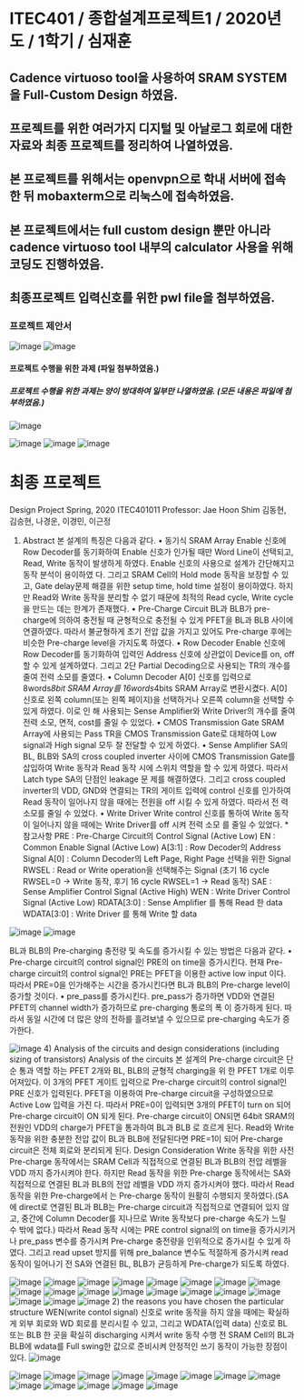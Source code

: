 # ITEC401 / 종합설계프로젝트1 / 2020년도 / 1학기 / 심재훈
## Cadence virtuoso tool을 사용하여 SRAM SYSTEM을 Full-Custom Design 하였음.
## 프로젝트를 위한 여러가지 디지털 및 아날로그 회로에 대한 자료와 최종 프로젝트를 정리하여 나열하였음.
## 본 프로젝트를 위해서는 openvpn으로 학내 서버에 접속한 뒤 mobaxterm으로 리눅스에 접속하였음.
## 본 프로젝트에서는 full custom design 뿐만 아니라 cadence virtuoso tool 내부의 calculator 사용을 위해 코딩도 진행하였음.
## 최종프로젝트 입력신호를 위한 pwl file을 첨부하였음.

### 프로젝트 제안서
![image](https://user-images.githubusercontent.com/58419421/99411334-d432bd80-2936-11eb-892d-51bff8774aae.png)
![image](https://user-images.githubusercontent.com/58419421/99411377-e14fac80-2936-11eb-98b7-32900eabbc6b.png)

#### 프로젝트 수행을 위한 과제 (파일 첨부하였음.)
##### 프로젝트 수행을 위한 과제는 양이 방대하여 일부만 나열하였음. (모든 내용은 파일에 첨부하였음.)

![image](https://user-images.githubusercontent.com/58419421/99411998-984c2800-2937-11eb-97e9-14ea1bfaf384.png)

![image](https://user-images.githubusercontent.com/58419421/99411805-591dd700-2937-11eb-89da-10b49b75029c.png)
![image](https://user-images.githubusercontent.com/58419421/99411846-64710280-2937-11eb-84bf-53dc4150e85d.png)
![image](https://user-images.githubusercontent.com/58419421/99412179-c7629980-2937-11eb-912c-ac57f1fa7949.png)

# 최종 프로젝트
Design Project
Spring, 2020
ITEC401011
Professor: Jae Hoon Shim
김동현, 김승현, 나경운, 이경민, 이근정
1. Abstract
본 설계의 특징은 다음과 같다. • 동기식 SRAM Array
Enable 신호에 Row Decoder를 동기화하여 Enable 신호가 인가될 때만 Word Line이 선택되고, Read, Write 동작이 발생하게 하였다. Enable 신호의 사용으로 설계가 간단해지고 동작 분석이 용이하였
다. 그리고 SRAM Cell의 Hold mode 동작을 보장할 수 있고, Gate delay문제 해결을 위한 setup time,
hold time 설정이 용이하였다. 하지만 Read와 Write 동작을 분리할 수 없기 때문에 최적의 Read cycle,
Write cycle을 만드는 데는 한계가 존재했다.
• Pre-Charge Circuit
BL과 BLB가 pre-charge에 의하여 충전될 때 균형적으로 충전될 수 있게 PFET을 BL과 BLB 사이에
연결하였다. 따라서 불균형하게 초기 전압 값을 가지고 있어도 Pre-charge 후에는 비슷한 Pre-charge
level을 가지도록 하였다.
• Row Decoder
Enable 신호에 Row Decoder를 동기화하여 입력인 Address 신호에 상관없이 Device를 on, off 할 수
있게 설계하였다. 그리고 2단 Partial Decoding으로 사용되는 TR의 개수를 줄여 전력 소모를 줄였다.
• Column Decoder
A[0] 신호를 입력으로 8words*8bit SRAM Array를 16words*4bits SRAM Array로 변환시켰다. A[0]
신호로 왼쪽 column(또는 왼쪽 페이지)을 선택하거나 오른쪽 column을 선택할 수 있게 하였다. 이로 인
해 사용되는 Sense Amplifier와 Write Driver의 개수를 줄여 전력 소모, 면적, cost를 줄일 수 있었다.
• CMOS Transmission Gate
SRAM Array에 사용되는 Pass TR을 CMOS Transmission Gate로 대체하여 Low signal과 High
signal 모두 잘 전달할 수 있게 하였다.
• Sense Amplifier
SA의 BL, BLB와 SA의 cross coupled inverter 사이에 CMOS Transmission Gate를 삽입하여 Write
동작과 Read 동작 시에 스위치 역할을 할 수 있게 하였다. 따라서 Latch type SA의 단점인 leakage 문
제를 해결하였다. 그리고 cross coupled inverter의 VDD, GND와 연결되는 TR의 게이트 입력에
control 신호를 인가하여 Read 동작이 일어나지 않을 때에는 전원을 off 시킬 수 있게 하였다. 따라서 전
력 소모를 줄일 수 있었다. 
• Write Driver
Write control 신호를 통하여 Write 동작이 일어나지 않을 때에는 Write Driver를 off 시켜 전력 소모
를 줄일 수 있었다. *참고사항
PRE : Pre-Charge Circuit의 Control Signal (Active Low)
EN : Common Enable Signal (Active Low)
A[3:1] : Row Decoder의 Address Signal 
A[0] : Column Decoder의 Left Page, Right Page 선택을 위한 Signal 
RWSEL : Read or Write operation을 선택해주는 Signal
(초기 16 cycle RWSEL=0 -> Write 동작, 후기 16 cycle RWSEL=1 -> Read 동작)
SAE : Sense Amplifier Control Signal (Active High)
WEN : Write Driver Control Signal (Active Low)
RDATA[3:0] : Sense Amplifier 를 통해 Read 한 data
WDATA[3:0] : Write Driver 를 통해 Write 할 data


![image](https://user-images.githubusercontent.com/58419421/99412427-0d1f6200-2938-11eb-90b3-4b57db8b37a5.png)
![image](https://user-images.githubusercontent.com/58419421/99412449-13add980-2938-11eb-891c-0ace6223c877.png)

BL과 BLB의 Pre-charging 충전량 및 속도를 증가시킬 수 있는 방법은 다음과 같다.
• Pre-charge circuit의 control signal인 PRE의 on time을 증가시킨다. 현재 Pre-charge circuit의 control signal인 PRE는 PFET을 이용한 active low input 이다. 따라서
PRE=0을 인가해주는 시간을 증가시킨다면 BL과 BLB의 Pre-charge level이 증가할 것이다.
• pre_pass를 증가시킨다. pre_pass가 증가하면 VDD와 연결된 PFET의 channel width가 증가하므로 pre-charging 통로의 폭
이 증가하게 된다. 따라서 동일 시간에 더 많은 양의 전하를 흘려보낼 수 있으므로 pre-charging 속도가
증가한다.


![image](https://user-images.githubusercontent.com/58419421/99412530-2cb68a80-2938-11eb-9624-2d156f8e6fd3.png)
4) Analysis of the circuits and design considerations (including sizing of
transistors)
Analysis of the circuits
본 설계의 Pre-charge circuit은 단순 통과 역할 하는 PFET 2개와 BL, BLB의 균형적 charging을 위
한 PFET 1개로 이루어져있다. 이 3개의 PFET 게이트 입력으로 Pre-charge circuit의 control signal인
PRE 신호가 입력된다. PFET을 이용하여 Pre-charge circuit을 구성하였으므로 Active Low 입력을 가진
다. 따라서 PRE=0이 입력되면 3개의 PFET이 turn on 되어 Pre-charge circuit이 ON 되게 된다. Pre-charge circuit이 ON되면 64bit SRAM의 전원인 VDD의 charge가 PFET을 통과하여 BL과 BLB
로 흐르게 된다. Read와 Write 동작을 위한 충분한 전압 값이 BL과 BLB에 전달된다면 PRE=1이 되어
Pre-charge circuit은 전체 회로와 분리되게 된다. Design Consideration
Write 동작을 위한 사전 Pre-charge 동작에서는 SRAM Cell과 직접적으로 연결된 BL과 BLB의 전압
레벨을 VDD 까지 증가시켜야 한다. 하지만 Read 동작을 위한 Pre-charge 동작에서는 SA와 직접적으로
연결된 BL과 BLB의 전압 레벨을 VDD 까지 증가시켜야 했다. 따라서 Read 동작을 위한 Pre-charge에서
는 Pre-charge 동작이 원활히 수행되지 못하였다.(SA에 direct로 연결된 BL과 BLB는 Pre-charge
circuit과 직접적으로 연결되어 있지 않고, 중간에 Column Decoder를 지나므로 Write 동작보다
pre-charge 속도가 느릴 수 밖에 없다.)
따라서 Read 동작 시에는 PRE control signal의 on time을 증가시키거나 pre_pass 변수를 증가시켜
Pre-charge 충전량을 인위적으로 증가시킬 수 있게 하였다. 그리고 read upset 방지를 위해
pre_balance 변수도 적절하게 증가시켜 read 동작이 일어나기 전 SA와 연결된 BL, BLB가 균등하게
Pre-charge가 되도록 하였다. 


![image](https://user-images.githubusercontent.com/58419421/99412576-3f30c400-2938-11eb-8444-bdf4d7c52c2b.png)
![image](https://user-images.githubusercontent.com/58419421/99412593-435ce180-2938-11eb-81cd-a83e9e761a84.png)
![image](https://user-images.githubusercontent.com/58419421/99412611-4788ff00-2938-11eb-8eff-3ab20fa30dfa.png)
![image](https://user-images.githubusercontent.com/58419421/99412628-4c4db300-2938-11eb-87fa-a1cbf09d4bf7.png)
![image](https://user-images.githubusercontent.com/58419421/99412653-52439400-2938-11eb-9fdd-6ca60570e314.png)
![image](https://user-images.githubusercontent.com/58419421/99412676-57084800-2938-11eb-94ed-76f39ba410ee.png)
![image](https://user-images.githubusercontent.com/58419421/99412702-5ec7ec80-2938-11eb-9ab8-1ae0d2bb0cbc.png)
![image](https://user-images.githubusercontent.com/58419421/99412717-62f40a00-2938-11eb-913d-9c9148b0cdad.png)
![image](https://user-images.githubusercontent.com/58419421/99412729-66879100-2938-11eb-9a42-1dc52ecd3424.png)
![image](https://user-images.githubusercontent.com/58419421/99412739-6ab3ae80-2938-11eb-9743-b41735a95973.png)
![image](https://user-images.githubusercontent.com/58419421/99412765-6edfcc00-2938-11eb-90c3-734afe2fe19d.png)
![image](https://user-images.githubusercontent.com/58419421/99412785-730be980-2938-11eb-9ab5-7b7e70d9be37.png)
![image](https://user-images.githubusercontent.com/58419421/99412796-7606da00-2938-11eb-9ac9-b4f7f2d81fff.png)
![image](https://user-images.githubusercontent.com/58419421/99412810-799a6100-2938-11eb-9d67-9ac41e978383.png)
![image](https://user-images.githubusercontent.com/58419421/99412832-7dc67e80-2938-11eb-8865-d12777d12b8d.png)
![image](https://user-images.githubusercontent.com/58419421/99412847-81f29c00-2938-11eb-83b4-6a487c990879.png)
![image](https://user-images.githubusercontent.com/58419421/99412855-85862300-2938-11eb-8c96-7b3c2fb216c4.png)
![image](https://user-images.githubusercontent.com/58419421/99412883-8b7c0400-2938-11eb-8726-9b662dcd7722.png)
![image](https://user-images.githubusercontent.com/58419421/99412944-9afb4d00-2938-11eb-8c08-312627e4cbf3.png)
2) the reasons you have chosen the particular structure
WEN(write contol signal) 신호로 write 동작을 하지 않을 때에는 확실하게 외부 회로와 WD 회로를
분리시킬 수 있고, 그리고 WDATA(입력 data) 신호로 BL 또는 BLB 한 곳을 확실히 discharging 시켜서
write 동작 수행 전 SRAM Cell의 BL과 BLB에 wdata를 Full swing한 값으로 준비시켜 안정적인 쓰기
동작이 가능한 장점이 있다.
![image](https://user-images.githubusercontent.com/58419421/99412986-a6e70f00-2938-11eb-8f80-3c6d367155d7.png)

![image](https://user-images.githubusercontent.com/58419421/99413039-b23a3a80-2938-11eb-9db4-0cb91ccebdb4.png)
![image](https://user-images.githubusercontent.com/58419421/99413065-b8c8b200-2938-11eb-9b0c-e94c520ea6b2.png)
![image](https://user-images.githubusercontent.com/58419421/99413079-bd8d6600-2938-11eb-9f61-74cffbaf2cdb.png)
![image](https://user-images.githubusercontent.com/58419421/99413091-c2521a00-2938-11eb-9b78-0068dea8c555.png)
![image](https://user-images.githubusercontent.com/58419421/99413110-c67e3780-2938-11eb-8bfd-c27d928aa249.png)
![image](https://user-images.githubusercontent.com/58419421/99413123-c9792800-2938-11eb-81a7-2077dd583b79.png)
![image](https://user-images.githubusercontent.com/58419421/99413133-ce3ddc00-2938-11eb-8cd2-4bf5e7f6fb6d.png)
![image](https://user-images.githubusercontent.com/58419421/99413147-d1d16300-2938-11eb-8b20-138936809a06.png)
![image](https://user-images.githubusercontent.com/58419421/99413162-d564ea00-2938-11eb-8d67-b0e1098e89da.png)
![image](https://user-images.githubusercontent.com/58419421/99413171-d8f87100-2938-11eb-814e-85d2e6063994.png)
![image](https://user-images.githubusercontent.com/58419421/99413186-dd248e80-2938-11eb-888c-ef2ef7e3ba88.png)
![image](https://user-images.githubusercontent.com/58419421/99413196-e150ac00-2938-11eb-9806-2b0c88874ca8.png)
![image](https://user-images.githubusercontent.com/58419421/99413215-e57cc980-2938-11eb-8a6a-083cc8fd4daf.png)




